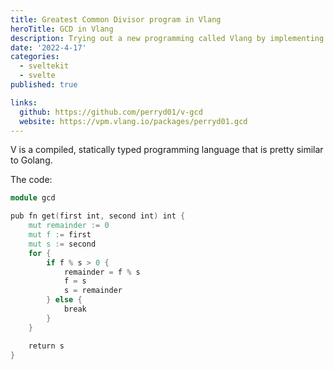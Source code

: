 ```yaml
---
title: Greatest Common Divisor program in Vlang
heroTitle: GCD in Vlang
description: Trying out a new programming called Vlang by implementing the Greatest Common Divisor algorithm.
date: '2022-4-17'
categories:
  - sveltekit
  - svelte
published: true

links:
  github: https://github.com/perryd01/v-gcd
  website: https://vpm.vlang.io/packages/perryd01.gcd
---
```


V is a compiled, statically typed programming language that is pretty similar to Golang.

The code:

```v
module gcd

pub fn get(first int, second int) int {
	mut remainder := 0
	mut f := first
	mut s := second
	for {
		if f % s > 0 {
			remainder = f % s
			f = s
			s = remainder
		} else {
			break
		}
	}

	return s
}
```
